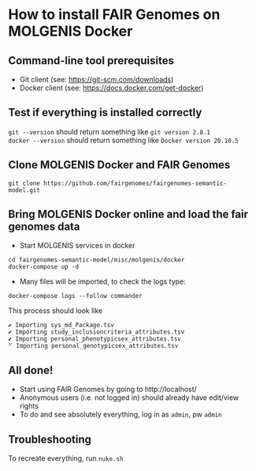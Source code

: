 # How to install FAIR Genomes on MOLGENIS Docker

## Command-line tool prerequisites
- Git client (see: https://git-scm.com/downloads)
- Docker client (see: https://docs.docker.com/get-docker)

## Test if everything is installed correctly
`git --version` should return something like `git version 2.8.1`  
`docker --version` should return something like `Docker version 20.10.5`  

## Clone MOLGENIS Docker and FAIR Genomes
```
git clone https://github.com/fairgenomes/fairgenomes-semantic-model.git
```

## Bring MOLGENIS Docker online and load the fair genomes data
- Start MOLGENIS services in docker
```
cd fairgenomes-semantic-model/misc/molgenis/docker
docker-compose up -d
```
- Many files will be imported, to check the logs type:
```
docker-compose logs --follow commander
```
This process should look like
```
✔ Importing sys_md_Package.tsv
✔ Importing study_inclusioncriteria_attributes.tsv
✔ Importing personal_phenotypicsex_attributes.tsv
⠋ Importing personal_genotypicsex_attributes.tsv
```

## All done! 
- Start using FAIR Genomes by going to http://localhost/
- Anonymous users (i.e. not logged in) should already have edit/view rights
- To do and see absolutely everything, log in as `admin`, pw `admin`

## Troubleshooting
To recreate everything, run `nuke.sh`
